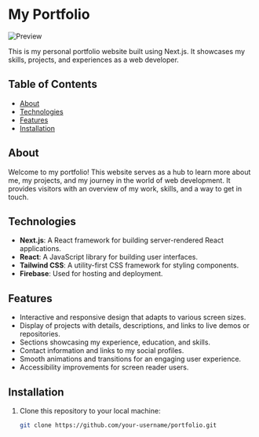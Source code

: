 # My Portfolio

![Preview](https://res.cloudinary.com/practicaldev/image/fetch/s--FnOoA_6a--/c_imagga_scale,f_auto,fl_progressive,h_420,q_auto,w_1000/https://dev-to-uploads.s3.amazonaws.com/uploads/articles/451a6ja28ycpv2gdkagb.png)

This is my personal portfolio website built using Next.js. It showcases my skills, projects, and experiences as a web developer.

## Table of Contents

- [About](#about)
- [Technologies](#technologies)
- [Features](#features)
- [Installation](#installation)

## About

Welcome to my portfolio! This website serves as a hub to learn more about me, my projects, and my journey in the world of web development. It provides visitors with an overview of my work, skills, and a way to get in touch.

## Technologies

- **Next.js**: A React framework for building server-rendered React applications.
- **React**: A JavaScript library for building user interfaces.
- **Tailwind CSS**: A utility-first CSS framework for styling components.
- **Firebase**: Used for hosting and deployment.

## Features

- Interactive and responsive design that adapts to various screen sizes.
- Display of projects with details, descriptions, and links to live demos or repositories.
- Sections showcasing my experience, education, and skills.
- Contact information and links to my social profiles.
- Smooth animations and transitions for an engaging user experience.
- Accessibility improvements for screen reader users.

## Installation

1. Clone this repository to your local machine:

   ```sh
   git clone https://github.com/your-username/portfolio.git
